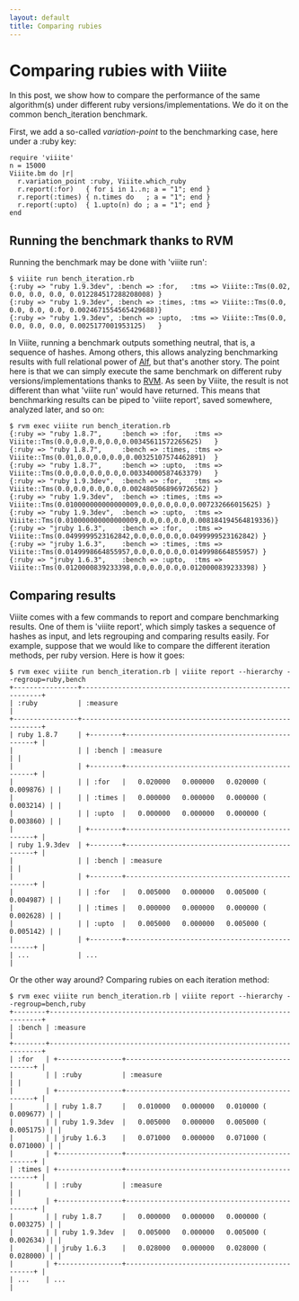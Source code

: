 ```yaml
---
layout: default
title: Comparing rubies
---
```

# Comparing rubies with Viiite

In this post, we show how to compare the performance of the same algorithm(s) under different ruby versions/implementations. We do it on the common bench_iteration benchmark.

First, we add a so-called *variation-point* to the benchmarking case, here under a :ruby key:

    require 'viiite'
    n = 15000
    Viiite.bm do |r|
      r.variation_point :ruby, Viiite.which_ruby
      r.report(:for)   { for i in 1..n; a = "1"; end }
      r.report(:times) { n.times do   ; a = "1"; end }
      r.report(:upto)  { 1.upto(n) do ; a = "1"; end }
    end

## Running the benchmark thanks to RVM 

Running the benchmark may be done with 'viiite run':

    $ viiite run bench_iteration.rb
    {:ruby => "ruby 1.9.3dev", :bench => :for,   :tms => Viiite::Tms(0.02, 0.0, 0.0, 0.0, 0.012284517288208008) }
    {:ruby => "ruby 1.9.3dev", :bench => :times, :tms => Viiite::Tms(0.0,  0.0, 0.0, 0.0, 0.0024671554565429688)}
    {:ruby => "ruby 1.9.3dev", :bench => :upto,  :tms => Viiite::Tms(0.0,  0.0, 0.0, 0.0, 0.0025177001953125)   }

In Viiite, running a benchmark outputs something neutral, that is, a sequence of hashes. Among others, this allows analyzing benchmarking results with full relational power of [Alf](http://blambeau.github.com/alf), but that's another story. The point here is that we can simply execute the same benchmark on different ruby versions/implementations thanks to [RVM](http://beginrescueend.com/rvm/install/). As seen by Viiite, the result is not different than what 'viiite run' would have returned. This means that benchmarking results can be piped to 'viiite report', saved somewhere, analyzed later, and so on:

    $ rvm exec viiite run bench_iteration.rb
    {:ruby => "ruby 1.8.7",     :bench => :for,   :tms => Viiite::Tms(0.0,0.0,0.0,0.0,0.00345611572265625)   }
    {:ruby => "ruby 1.8.7",     :bench => :times, :tms => Viiite::Tms(0.01,0.0,0.0,0.0,0.00325107574462891)  }
    {:ruby => "ruby 1.8.7",     :bench => :upto,  :tms => Viiite::Tms(0.0,0.0,0.0,0.0,0.00334000587463379)   }
    {:ruby => "ruby 1.9.3dev",  :bench => :for,   :tms => Viiite::Tms(0.0,0.0,0.0,0.0,0.0024805068969726562) }
    {:ruby => "ruby 1.9.3dev",  :bench => :times, :tms => Viiite::Tms(0.010000000000000009,0.0,0.0,0.0,0.007232666015625) }
    {:ruby => "ruby 1.9.3dev",  :bench => :upto,  :tms => Viiite::Tms(0.010000000000000009,0.0,0.0,0.0,0.008184194564819336)}
    {:ruby => "jruby 1.6.3",    :bench => :for,   :tms => Viiite::Tms(0.0499999523162842,0.0,0.0,0.0,0.0499999523162842) }
    {:ruby => "jruby 1.6.3",    :bench => :times, :tms => Viiite::Tms(0.0149998664855957,0.0,0.0,0.0,0.0149998664855957) }
    {:ruby => "jruby 1.6.3",    :bench => :upto,  :tms => Viiite::Tms(0.0120000839233398,0.0,0.0,0.0,0.0120000839233398) }

## Comparing results

Viiite comes with a few commands to report and compare benchmarking results. One of them is 'viiite report', which simply taskes a sequence of hashes as input, and lets regrouping and comparing results easily. For example, suppose that we would like to compare the different iteration methods, per ruby version. Here is how it goes:

    $ rvm exec viiite run bench_iteration.rb | viiite report --hierarchy --regroup=ruby,bench
    +----------------+------------------------------------------------------------+
    | :ruby          | :measure                                                   |
    +----------------+------------------------------------------------------------+
    | ruby 1.8.7     | +--------+-----------------------------------------------+ |
    |                | | :bench | :measure                                      | |
    |                | +--------+-----------------------------------------------+ |
    |                | | :for   |   0.020000   0.000000   0.020000 (  0.009876) | |
    |                | | :times |   0.000000   0.000000   0.000000 (  0.003214) | |
    |                | | :upto  |   0.000000   0.000000   0.000000 (  0.003860) | |
    |                | +--------+-----------------------------------------------+ |
    | ruby 1.9.3dev  | +--------+-----------------------------------------------+ |
    |                | | :bench | :measure                                      | |
    |                | +--------+-----------------------------------------------+ |
    |                | | :for   |   0.005000   0.000000   0.005000 (  0.004987) | |
    |                | | :times |   0.000000   0.000000   0.000000 (  0.002628) | |
    |                | | :upto  |   0.005000   0.000000   0.005000 (  0.005142) | |
    |                | +--------+-----------------------------------------------+ |
    | ...            | ...                                                        |

Or the other way around? Comparing rubies on each iteration method:

    $ rvm exec viiite run bench_iteration.rb | viiite report --hierarchy --regroup=bench,ruby
    +--------+--------------------------------------------------------------------+
    | :bench | :measure                                                           |
    +--------+--------------------------------------------------------------------+
    | :for   | +----------------+-----------------------------------------------+ |
    |        | | :ruby          | :measure                                      | |
    |        | +----------------+-----------------------------------------------+ |
    |        | | ruby 1.8.7     |   0.010000   0.000000   0.010000 (  0.009677) | |
    |        | | ruby 1.9.3dev  |   0.005000   0.000000   0.005000 (  0.005175) | |
    |        | | jruby 1.6.3    |   0.071000   0.000000   0.071000 (  0.071000) | |
    |        | +----------------+-----------------------------------------------+ |
    | :times | +----------------+-----------------------------------------------+ |
    |        | | :ruby          | :measure                                      | |
    |        | +----------------+-----------------------------------------------+ |
    |        | | ruby 1.8.7     |   0.000000   0.000000   0.000000 (  0.003275) | |
    |        | | ruby 1.9.3dev  |   0.005000   0.000000   0.005000 (  0.002634) | |
    |        | | jruby 1.6.3    |   0.028000   0.000000   0.028000 (  0.028000) | |
    |        | +----------------+-----------------------------------------------+ |
    | ...    | ...                                                                |

